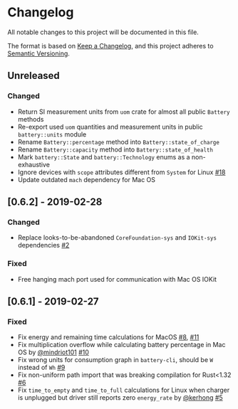 # Changelog

All notable changes to this project will be documented in this file.

The format is based on [Keep a Changelog](https://keepachangelog.com/en/1.0.0/),
and this project adheres to [Semantic Versioning](https://semver.org/spec/v2.0.0.html).

## Unreleased
### Changed
- Return SI measurement units from `uom` crate for almost all public `Battery` methods
- Re-export used `uom` quantities and measurement units in public `battery::units` module
- Rename `Battery::percentage` method into `Battery::state_of_charge`
- Rename `Battery::capacity` method into `Battery::state_of_health`
- Mark `battery::State` and `battery::Technology` enums as a non-exhaustive
- Ignore devices with `scope` attributes different from `System` for Linux [#18](https://github.com/svartalf/rust-battery/issues/18)
- Update outdated `mach` dependency for Mac OS

## [0.6.2] - 2019-02-28
### Changed
- Replace looks-to-be-abandoned `CoreFoundation-sys` and `IOKit-sys` dependencies [#2](https://github.com/svartalf/rust-battery/issues/2)
### Fixed
- Free hanging mach port used for communication with Mac OS IOKit

## [0.6.1] - 2019-02-27
### Fixed
- Fix energy and remaining time calculations for MacOS [#8](https://github.com/svartalf/rust-battery/issues/8), [#11](https://github.com/svartalf/rust-battery/pull/11)
- Fix multiplication overflow while calculating battery percentage in Mac OS by [@mindriot101](https://github.com/mindriot101) [#10](https://github.com/svartalf/rust-battery/pull/10)
- Fix wrong units for consumption graph in `battery-cli`, should be `W` instead of `Wh` [#9](https://github.com/svartalf/rust-battery/issues/9)
- Fix non-uniform path import that was breaking compilation for Rust<1.32 [#6](https://github.com/svartalf/rust-battery/issues/6)
- Fix `time_to_empty` and `time_to_full` calculations for Linux when charger is unplugged but driver still reports zero `energy_rate` by [@kerhong](https://github.com/kerhong) [#5](https://github.com/svartalf/rust-battery/pull/5)

